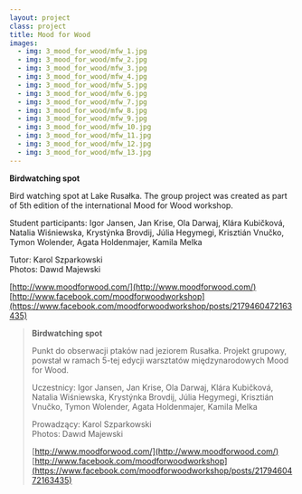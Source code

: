 ```yaml
---
layout: project
class: project
title: Mood for Wood
images:
  - img: 3_mood_for_wood/mfw_1.jpg
  - img: 3_mood_for_wood/mfw_2.jpg
  - img: 3_mood_for_wood/mfw_3.jpg
  - img: 3_mood_for_wood/mfw_4.jpg
  - img: 3_mood_for_wood/mfw_5.jpg
  - img: 3_mood_for_wood/mfw_6.jpg
  - img: 3_mood_for_wood/mfw_7.jpg
  - img: 3_mood_for_wood/mfw_8.jpg
  - img: 3_mood_for_wood/mfw_9.jpg
  - img: 3_mood_for_wood/mfw_10.jpg
  - img: 3_mood_for_wood/mfw_11.jpg
  - img: 3_mood_for_wood/mfw_12.jpg
  - img: 3_mood_for_wood/mfw_13.jpg
---
```


**Birdwatching spot**

Bird watching spot at Lake Rusałka. The group project was created as part of 5th edition of the international Mood for Wood workshop.

Student participants:
Igor Jansen,
Jan Krise,
Ola Darwaj,
Klára Kubičková,
Natalia Wiśniewska,
Krystýnka Brovdij,
Júlia Hegymegi,
Krisztián Vnučko,
Tymon Wolender,
Agata Holdenmajer,
Kamila Melka

Tutor: Karol Szparkowski  
Photos: Dawıd Majewski

[http://www.moodforwood.com/](http://www.moodforwood.com/)  
[http://www.facebook.com/moodforwoodworkshop](https://www.facebook.com/moodforwoodworkshop/posts/2179460472163435)


> **Birdwatching spot**
>
> Punkt do obserwacji ptaków nad jeziorem Rusałka. Projekt grupowy, powstał w ramach 5-tej edycji warsztatów międzynarodowych Mood for Wood.
>
> Uczestnicy:
> Igor Jansen,
> Jan Krise,
> Ola Darwaj,
> Klára Kubičková,
> Natalia Wiśniewska,
> Krystýnka Brovdij,
> Júlia Hegymegi,
> Krisztián Vnučko,
> Tymon Wolender,
> Agata Holdenmajer,
> Kamila Melka
>
> Prowadzący: Karol Szparkowski  
> Photos: Dawıd Majewski
>
> [http://www.moodforwood.com/](http://www.moodforwood.com/)  
> [http://www.facebook.com/moodforwoodworkshop](https://www.facebook.com/moodforwoodworkshop/posts/2179460472163435)

